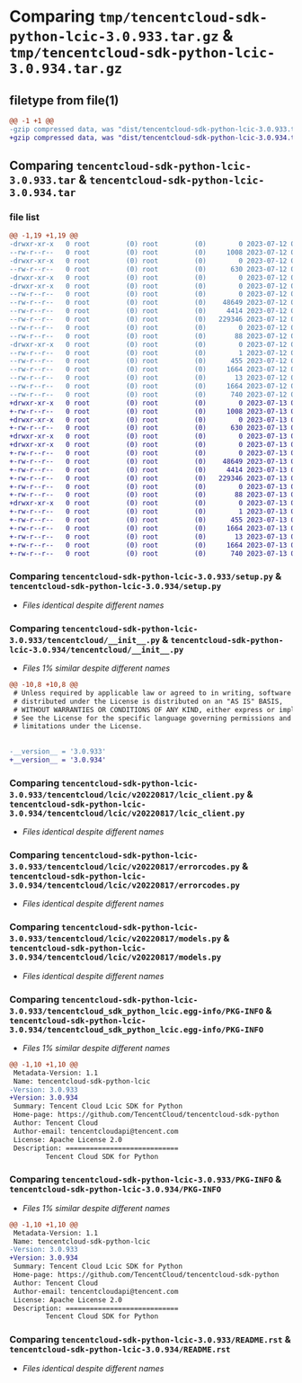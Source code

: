 # Comparing `tmp/tencentcloud-sdk-python-lcic-3.0.933.tar.gz` & `tmp/tencentcloud-sdk-python-lcic-3.0.934.tar.gz`

## filetype from file(1)

```diff
@@ -1 +1 @@
-gzip compressed data, was "dist/tencentcloud-sdk-python-lcic-3.0.933.tar", last modified: Wed Jul 12 00:32:49 2023, max compression
+gzip compressed data, was "dist/tencentcloud-sdk-python-lcic-3.0.934.tar", last modified: Thu Jul 13 00:25:17 2023, max compression
```

## Comparing `tencentcloud-sdk-python-lcic-3.0.933.tar` & `tencentcloud-sdk-python-lcic-3.0.934.tar`

### file list

```diff
@@ -1,19 +1,19 @@
-drwxr-xr-x   0 root         (0) root         (0)        0 2023-07-12 00:32:49.000000 tencentcloud-sdk-python-lcic-3.0.933/
--rw-r--r--   0 root         (0) root         (0)     1008 2023-07-12 00:32:49.000000 tencentcloud-sdk-python-lcic-3.0.933/setup.py
-drwxr-xr-x   0 root         (0) root         (0)        0 2023-07-12 00:32:49.000000 tencentcloud-sdk-python-lcic-3.0.933/tencentcloud/
--rw-r--r--   0 root         (0) root         (0)      630 2023-07-12 00:32:49.000000 tencentcloud-sdk-python-lcic-3.0.933/tencentcloud/__init__.py
-drwxr-xr-x   0 root         (0) root         (0)        0 2023-07-12 00:32:49.000000 tencentcloud-sdk-python-lcic-3.0.933/tencentcloud/lcic/
-drwxr-xr-x   0 root         (0) root         (0)        0 2023-07-12 00:32:49.000000 tencentcloud-sdk-python-lcic-3.0.933/tencentcloud/lcic/v20220817/
--rw-r--r--   0 root         (0) root         (0)        0 2023-07-12 00:32:49.000000 tencentcloud-sdk-python-lcic-3.0.933/tencentcloud/lcic/v20220817/__init__.py
--rw-r--r--   0 root         (0) root         (0)    48649 2023-07-12 00:32:49.000000 tencentcloud-sdk-python-lcic-3.0.933/tencentcloud/lcic/v20220817/lcic_client.py
--rw-r--r--   0 root         (0) root         (0)     4414 2023-07-12 00:32:49.000000 tencentcloud-sdk-python-lcic-3.0.933/tencentcloud/lcic/v20220817/errorcodes.py
--rw-r--r--   0 root         (0) root         (0)   229346 2023-07-12 00:32:49.000000 tencentcloud-sdk-python-lcic-3.0.933/tencentcloud/lcic/v20220817/models.py
--rw-r--r--   0 root         (0) root         (0)        0 2023-07-12 00:32:49.000000 tencentcloud-sdk-python-lcic-3.0.933/tencentcloud/lcic/__init__.py
--rw-r--r--   0 root         (0) root         (0)       88 2023-07-12 00:32:49.000000 tencentcloud-sdk-python-lcic-3.0.933/setup.cfg
-drwxr-xr-x   0 root         (0) root         (0)        0 2023-07-12 00:32:49.000000 tencentcloud-sdk-python-lcic-3.0.933/tencentcloud_sdk_python_lcic.egg-info/
--rw-r--r--   0 root         (0) root         (0)        1 2023-07-12 00:32:49.000000 tencentcloud-sdk-python-lcic-3.0.933/tencentcloud_sdk_python_lcic.egg-info/dependency_links.txt
--rw-r--r--   0 root         (0) root         (0)      455 2023-07-12 00:32:49.000000 tencentcloud-sdk-python-lcic-3.0.933/tencentcloud_sdk_python_lcic.egg-info/SOURCES.txt
--rw-r--r--   0 root         (0) root         (0)     1664 2023-07-12 00:32:49.000000 tencentcloud-sdk-python-lcic-3.0.933/tencentcloud_sdk_python_lcic.egg-info/PKG-INFO
--rw-r--r--   0 root         (0) root         (0)       13 2023-07-12 00:32:49.000000 tencentcloud-sdk-python-lcic-3.0.933/tencentcloud_sdk_python_lcic.egg-info/top_level.txt
--rw-r--r--   0 root         (0) root         (0)     1664 2023-07-12 00:32:49.000000 tencentcloud-sdk-python-lcic-3.0.933/PKG-INFO
--rw-r--r--   0 root         (0) root         (0)      740 2023-07-12 00:32:49.000000 tencentcloud-sdk-python-lcic-3.0.933/README.rst
+drwxr-xr-x   0 root         (0) root         (0)        0 2023-07-13 00:25:17.000000 tencentcloud-sdk-python-lcic-3.0.934/
+-rw-r--r--   0 root         (0) root         (0)     1008 2023-07-13 00:25:16.000000 tencentcloud-sdk-python-lcic-3.0.934/setup.py
+drwxr-xr-x   0 root         (0) root         (0)        0 2023-07-13 00:25:17.000000 tencentcloud-sdk-python-lcic-3.0.934/tencentcloud/
+-rw-r--r--   0 root         (0) root         (0)      630 2023-07-13 00:25:16.000000 tencentcloud-sdk-python-lcic-3.0.934/tencentcloud/__init__.py
+drwxr-xr-x   0 root         (0) root         (0)        0 2023-07-13 00:25:17.000000 tencentcloud-sdk-python-lcic-3.0.934/tencentcloud/lcic/
+drwxr-xr-x   0 root         (0) root         (0)        0 2023-07-13 00:25:17.000000 tencentcloud-sdk-python-lcic-3.0.934/tencentcloud/lcic/v20220817/
+-rw-r--r--   0 root         (0) root         (0)        0 2023-07-13 00:25:16.000000 tencentcloud-sdk-python-lcic-3.0.934/tencentcloud/lcic/v20220817/__init__.py
+-rw-r--r--   0 root         (0) root         (0)    48649 2023-07-13 00:25:16.000000 tencentcloud-sdk-python-lcic-3.0.934/tencentcloud/lcic/v20220817/lcic_client.py
+-rw-r--r--   0 root         (0) root         (0)     4414 2023-07-13 00:25:16.000000 tencentcloud-sdk-python-lcic-3.0.934/tencentcloud/lcic/v20220817/errorcodes.py
+-rw-r--r--   0 root         (0) root         (0)   229346 2023-07-13 00:25:16.000000 tencentcloud-sdk-python-lcic-3.0.934/tencentcloud/lcic/v20220817/models.py
+-rw-r--r--   0 root         (0) root         (0)        0 2023-07-13 00:25:16.000000 tencentcloud-sdk-python-lcic-3.0.934/tencentcloud/lcic/__init__.py
+-rw-r--r--   0 root         (0) root         (0)       88 2023-07-13 00:25:17.000000 tencentcloud-sdk-python-lcic-3.0.934/setup.cfg
+drwxr-xr-x   0 root         (0) root         (0)        0 2023-07-13 00:25:17.000000 tencentcloud-sdk-python-lcic-3.0.934/tencentcloud_sdk_python_lcic.egg-info/
+-rw-r--r--   0 root         (0) root         (0)        1 2023-07-13 00:25:17.000000 tencentcloud-sdk-python-lcic-3.0.934/tencentcloud_sdk_python_lcic.egg-info/dependency_links.txt
+-rw-r--r--   0 root         (0) root         (0)      455 2023-07-13 00:25:17.000000 tencentcloud-sdk-python-lcic-3.0.934/tencentcloud_sdk_python_lcic.egg-info/SOURCES.txt
+-rw-r--r--   0 root         (0) root         (0)     1664 2023-07-13 00:25:17.000000 tencentcloud-sdk-python-lcic-3.0.934/tencentcloud_sdk_python_lcic.egg-info/PKG-INFO
+-rw-r--r--   0 root         (0) root         (0)       13 2023-07-13 00:25:17.000000 tencentcloud-sdk-python-lcic-3.0.934/tencentcloud_sdk_python_lcic.egg-info/top_level.txt
+-rw-r--r--   0 root         (0) root         (0)     1664 2023-07-13 00:25:17.000000 tencentcloud-sdk-python-lcic-3.0.934/PKG-INFO
+-rw-r--r--   0 root         (0) root         (0)      740 2023-07-13 00:25:16.000000 tencentcloud-sdk-python-lcic-3.0.934/README.rst
```

### Comparing `tencentcloud-sdk-python-lcic-3.0.933/setup.py` & `tencentcloud-sdk-python-lcic-3.0.934/setup.py`

 * *Files identical despite different names*

### Comparing `tencentcloud-sdk-python-lcic-3.0.933/tencentcloud/__init__.py` & `tencentcloud-sdk-python-lcic-3.0.934/tencentcloud/__init__.py`

 * *Files 1% similar despite different names*

```diff
@@ -10,8 +10,8 @@
 # Unless required by applicable law or agreed to in writing, software
 # distributed under the License is distributed on an "AS IS" BASIS,
 # WITHOUT WARRANTIES OR CONDITIONS OF ANY KIND, either express or implied.
 # See the License for the specific language governing permissions and
 # limitations under the License.
 
 
-__version__ = '3.0.933'
+__version__ = '3.0.934'
```

### Comparing `tencentcloud-sdk-python-lcic-3.0.933/tencentcloud/lcic/v20220817/lcic_client.py` & `tencentcloud-sdk-python-lcic-3.0.934/tencentcloud/lcic/v20220817/lcic_client.py`

 * *Files identical despite different names*

### Comparing `tencentcloud-sdk-python-lcic-3.0.933/tencentcloud/lcic/v20220817/errorcodes.py` & `tencentcloud-sdk-python-lcic-3.0.934/tencentcloud/lcic/v20220817/errorcodes.py`

 * *Files identical despite different names*

### Comparing `tencentcloud-sdk-python-lcic-3.0.933/tencentcloud/lcic/v20220817/models.py` & `tencentcloud-sdk-python-lcic-3.0.934/tencentcloud/lcic/v20220817/models.py`

 * *Files identical despite different names*

### Comparing `tencentcloud-sdk-python-lcic-3.0.933/tencentcloud_sdk_python_lcic.egg-info/PKG-INFO` & `tencentcloud-sdk-python-lcic-3.0.934/tencentcloud_sdk_python_lcic.egg-info/PKG-INFO`

 * *Files 1% similar despite different names*

```diff
@@ -1,10 +1,10 @@
 Metadata-Version: 1.1
 Name: tencentcloud-sdk-python-lcic
-Version: 3.0.933
+Version: 3.0.934
 Summary: Tencent Cloud Lcic SDK for Python
 Home-page: https://github.com/TencentCloud/tencentcloud-sdk-python
 Author: Tencent Cloud
 Author-email: tencentcloudapi@tencent.com
 License: Apache License 2.0
 Description: ============================
         Tencent Cloud SDK for Python
```

### Comparing `tencentcloud-sdk-python-lcic-3.0.933/PKG-INFO` & `tencentcloud-sdk-python-lcic-3.0.934/PKG-INFO`

 * *Files 1% similar despite different names*

```diff
@@ -1,10 +1,10 @@
 Metadata-Version: 1.1
 Name: tencentcloud-sdk-python-lcic
-Version: 3.0.933
+Version: 3.0.934
 Summary: Tencent Cloud Lcic SDK for Python
 Home-page: https://github.com/TencentCloud/tencentcloud-sdk-python
 Author: Tencent Cloud
 Author-email: tencentcloudapi@tencent.com
 License: Apache License 2.0
 Description: ============================
         Tencent Cloud SDK for Python
```

### Comparing `tencentcloud-sdk-python-lcic-3.0.933/README.rst` & `tencentcloud-sdk-python-lcic-3.0.934/README.rst`

 * *Files identical despite different names*

